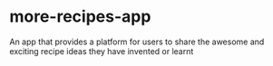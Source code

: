 # more-recipes-app
An app that provides a platform for users to share the awesome and exciting  recipe ideas they have invented or learnt
